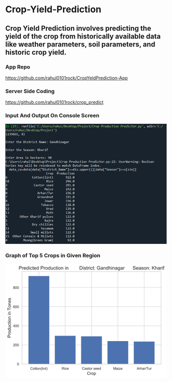 # Crop-Yield-Prediction
## Crop Yield Prediction involves predicting the yield of the crop from historically available data like weather parameters, soil parameters, and historic crop yield.
### App Repo
https://github.com/rahul0101rock/CropYeldPrediction-App
### Server Side Coding
https://github.com/rahul0101rock/crop_predict
### Input And Output On Console Screen
![Screenshot](ss/input.png)
### Graph of Top 5 Crops in Given Region
![Screenshot](ss/plot.png)
